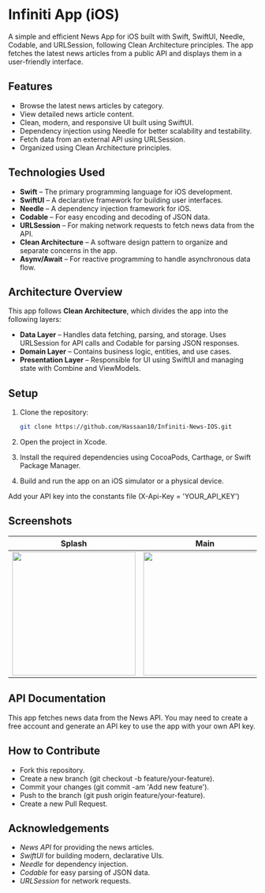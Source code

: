# Infiniti App (iOS)

A simple and efficient News App for iOS built with Swift, SwiftUI, Needle, Codable, and URLSession, following Clean Architecture principles. The app fetches the latest news articles from a public API and displays them in a user-friendly interface.

## Features

- Browse the latest news articles by category.
- View detailed news article content.
- Clean, modern, and responsive UI built using SwiftUI.
- Dependency injection using Needle for better scalability and testability.
- Fetch data from an external API using URLSession.
- Organized using Clean Architecture principles.

## Technologies Used

- **Swift** – The primary programming language for iOS development.
- **SwiftUI** – A declarative framework for building user interfaces.
- **Needle** – A dependency injection framework for iOS.
- **Codable** – For easy encoding and decoding of JSON data.
- **URLSession** – For making network requests to fetch news data from the API.
- **Clean Architecture** – A software design pattern to organize and separate concerns in the app.
- **Asynv/Await** – For reactive programming to handle asynchronous data flow.

## Architecture Overview

This app follows **Clean Architecture**, which divides the app into the following layers:

- **Data Layer** – Handles data fetching, parsing, and storage. Uses URLSession for API calls and Codable for parsing JSON responses.
- **Domain Layer** – Contains business logic, entities, and use cases.
- **Presentation Layer** – Responsible for UI using SwiftUI and managing state with Combine and ViewModels.

## Setup

1. Clone the repository:

   ```bash
   git clone https://github.com/Hassaan10/Infiniti-News-IOS.git
2. Open the project in Xcode.
3. Install the required dependencies using CocoaPods, Carthage, or Swift Package Manager.
4. Build and run the app on an iOS simulator or a physical device.

Add your API key into the constants file (X-Api-Key = 'YOUR_API_KEY')

## Screenshots

|                     Splash                     |                     Main                     |                    Detail                     |
|:----------------------------------------------:|:--------------------------------------------:|:---------------------------------------------:|
|  <img src="https://github.com/user-attachments/assets/76d506e1-db5e-4f0d-9216-547ab28aef77" width="250" />  | <img src="https://github.com/user-attachments/assets/bd6e0b59-0fdc-4191-893c-5af790ec6309" width="250" /> | <img src="https://github.com/user-attachments/assets/76bd6e15-0c80-4c42-ac37-7f59acc2feff" width="250" />  |


## API Documentation
This app fetches news data from the News API. You may need to create a free account and generate an API key to use the app with your own API key.

## How to Contribute
- Fork this repository.
- Create a new branch (git checkout -b feature/your-feature).
- Commit your changes (git commit -am 'Add new feature').
- Push to the branch (git push origin feature/your-feature).
- Create a new Pull Request.


## Acknowledgements
- *News API* for providing the news articles.
- *SwiftUI* for building modern, declarative UIs.
- *Needle* for dependency injection.
- *Codable* for easy parsing of JSON data.
- *URLSession* for network requests.
